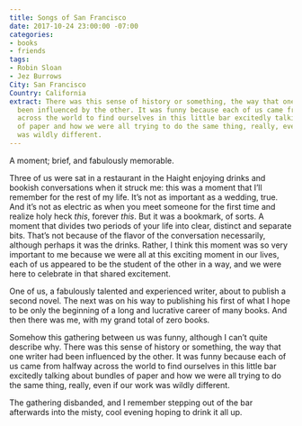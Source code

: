 ```yaml
---
title: Songs of San Francisco
date: 2017-10-24 23:00:00 -07:00
categories:
- books
- friends
tags:
- Robin Sloan
- Jez Burrows
City: San Francisco
Country: California
extract: There was this sense of history or something, the way that one writer had
  been influenced by the other. It was funny because each of us came from halfway
  across the world to find ourselves in this little bar excitedly talking about bundles
  of paper and how we were all trying to do the same thing, really, even if our work
  was wildly different.
---
```


A moment; brief, and fabulously memorable.

Three of us were sat in a restaurant in the Haight enjoying drinks and bookish conversations when it struck me: this was a moment that I’ll remember for the rest of my life. It’s not as important as a wedding, true. And it’s not as electric as when you meet someone for the first time and realize holy heck *this*, forever *this*. But it was a bookmark, of sorts. A moment that divides two periods of your life into clear, distinct and separate bits. That’s not because of the flavor of the conversation necessarily, although perhaps it was the drinks. Rather, I think this moment was so very important to me because we were all at this exciting moment in our lives, each of us appeared to be the student of the other in a way, and we were here to celebrate in that shared excitement.

One of us, a fabulously talented and experienced writer, about to publish a second novel. The next was on his way to publishing his first of what I hope to be only the beginning of a long and lucrative career of many books. And then there was me, with my grand total of zero books. 

Somehow this gathering between us was funny, although I can’t quite describe why. There was this sense of history or something, the way that one writer had been influenced by the other. It was funny because each of us came from halfway across the world to find ourselves in this little bar excitedly talking about bundles of paper and how we were all trying to do the same thing, really, even if our work was wildly different.

The gathering disbanded, and I remember stepping out of the bar afterwards into the misty, cool evening hoping to drink it all up. 